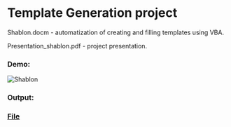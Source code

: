 # Template Generation project
Shablon.docm - automatization of creating and filling templates using VBA.

Presentation_shablon.pdf - project presentation.

### Demo:

![Shablon](https://user-images.githubusercontent.com/44023937/160236113-2e336327-beb9-4b5d-b5bc-27765fb285a1.gif)

### Output:

### [File](https://github.com/EnterSub/Template-Generation/files/8355203/_0300.pdf)

